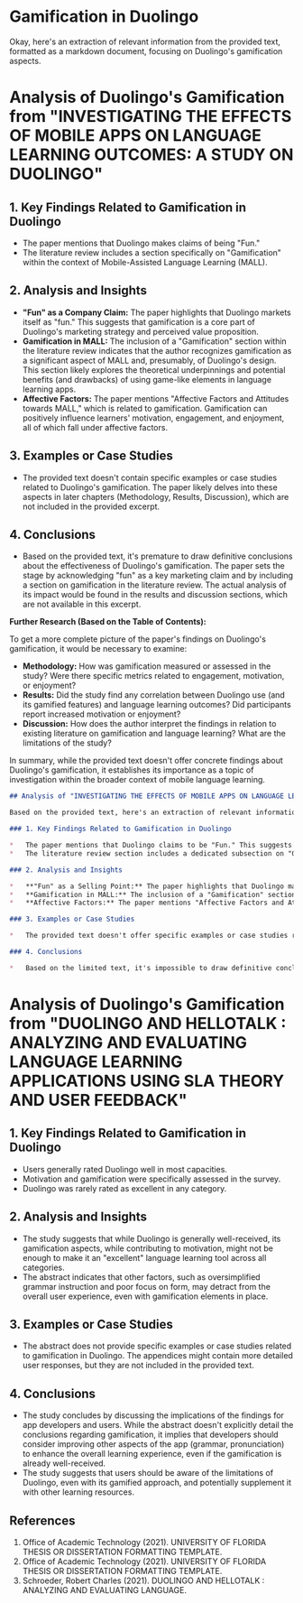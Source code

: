 # Gamification in Duolingo

Okay, here's an extraction of relevant information from the provided text, formatted as a markdown document, focusing on Duolingo's gamification aspects.

# Analysis of Duolingo's Gamification from "INVESTIGATING THE EFFECTS OF MOBILE APPS ON LANGUAGE LEARNING OUTCOMES: A STUDY ON DUOLINGO"

## 1. Key Findings Related to Gamification in Duolingo

*   The paper mentions that Duolingo makes claims of being "Fun."
*   The literature review includes a section specifically on "Gamification" within the context of Mobile-Assisted Language Learning (MALL).

## 2. Analysis and Insights

*   **"Fun" as a Company Claim:** The paper highlights that Duolingo markets itself as "fun." This suggests that gamification is a core part of Duolingo's marketing strategy and perceived value proposition.
*   **Gamification in MALL:** The inclusion of a "Gamification" section within the literature review indicates that the author recognizes gamification as a significant aspect of MALL and, presumably, of Duolingo's design. This section likely explores the theoretical underpinnings and potential benefits (and drawbacks) of using game-like elements in language learning apps.
*   **Affective Factors:** The paper mentions "Affective Factors and Attitudes towards MALL," which is related to gamification. Gamification can positively influence learners' motivation, engagement, and enjoyment, all of which fall under affective factors.

## 3. Examples or Case Studies

*   The provided text doesn't contain specific examples or case studies related to Duolingo's gamification. The paper likely delves into these aspects in later chapters (Methodology, Results, Discussion), which are not included in the provided excerpt.

## 4. Conclusions

*   Based on the provided text, it's premature to draw definitive conclusions about the effectiveness of Duolingo's gamification. The paper sets the stage by acknowledging "fun" as a key marketing claim and by including a section on gamification in the literature review. The actual analysis of its impact would be found in the results and discussion sections, which are not available in this excerpt.

**Further Research (Based on the Table of Contents):**

To get a more complete picture of the paper's findings on Duolingo's gamification, it would be necessary to examine:

*   **Methodology:** How was gamification measured or assessed in the study? Were there specific metrics related to engagement, motivation, or enjoyment?
*   **Results:** Did the study find any correlation between Duolingo use (and its gamified features) and language learning outcomes? Did participants report increased motivation or enjoyment?
*   **Discussion:** How does the author interpret the findings in relation to existing literature on gamification and language learning? What are the limitations of the study?

In summary, while the provided text doesn't offer concrete findings about Duolingo's gamification, it establishes its importance as a topic of investigation within the broader context of mobile language learning.


```markdown
## Analysis of "INVESTIGATING THE EFFECTS OF MOBILE APPS ON LANGUAGE LEARNING OUTCOMES: A STUDY ON DUOLINGO" for Research on Gamification in Duolingo

Based on the provided text, here's an extraction of relevant information for a research project focusing on gamification in Duolingo:

### 1. Key Findings Related to Gamification in Duolingo

*   The paper mentions that Duolingo claims to be "Fun." This suggests that gamification is a core element of Duolingo's design and marketing strategy.
*   The literature review section includes a dedicated subsection on "Gamification" (page 56), indicating that the study acknowledges the importance of gamification in the context of mobile-assisted language learning (MALL).

### 2. Analysis and Insights

*   **"Fun" as a Selling Point:** The paper highlights that Duolingo markets itself as "fun." This implies that the platform leverages game-like elements to attract and retain users. The study likely explores how this "fun" factor impacts learning outcomes.
*   **Gamification in MALL:** The inclusion of a "Gamification" section within the broader context of MALL suggests that the study recognizes gamification as a significant trend and potentially a key factor influencing the effectiveness of mobile language learning applications.
*   **Affective Factors:** The paper mentions "Affective Factors and Attitudes towards MALL" (page 55). Gamification likely plays a role in influencing these affective factors, such as motivation, enjoyment, and engagement.

### 3. Examples or Case Studies

*   The provided text doesn't offer specific examples or case studies related to gamification in Duolingo. However, the mention of "Duolingo Stories" (page 27) could potentially be relevant. Stories might incorporate gamified elements like points, badges, or leaderboards.

### 4. Conclusions

*   Based on the limited text, it's impossible to draw definitive conclusions about the study's findings on gamification. However, the paper's structure and content suggest that gamification is considered a significant aspect of Duolingo's learning methodology. The study likely investigates the impact of gamification on user engagement, motivation, and ultimately, language learning outcomes. The study may also explore the potential drawbacks of gamification, such as over-reliance on extrinsic rewards or a focus on points rather than actual language acquisition.
```

# Analysis of Duolingo's Gamification from "DUOLINGO AND HELLOTALK : ANALYZING AND EVALUATING LANGUAGE LEARNING APPLICATIONS USING SLA THEORY AND USER FEEDBACK"

## 1. Key Findings Related to Gamification in Duolingo

*   Users generally rated Duolingo well in most capacities.
*   Motivation and gamification were specifically assessed in the survey.
*   Duolingo was rarely rated as excellent in any category.

## 2. Analysis and Insights

*   The study suggests that while Duolingo is generally well-received, its gamification aspects, while contributing to motivation, might not be enough to make it an "excellent" language learning tool across all categories.
*   The abstract indicates that other factors, such as oversimplified grammar instruction and poor focus on form, may detract from the overall user experience, even with gamification elements in place.

## 3. Examples or Case Studies

*   The abstract does not provide specific examples or case studies related to gamification in Duolingo. The appendices might contain more detailed user responses, but they are not included in the provided text.

## 4. Conclusions

*   The study concludes by discussing the implications of the findings for app developers and users. While the abstract doesn't explicitly detail the conclusions regarding gamification, it implies that developers should consider improving other aspects of the app (grammar, pronunciation) to enhance the overall learning experience, even if the gamification is already well-received.
*   The study suggests that users should be aware of the limitations of Duolingo, even with its gamified approach, and potentially supplement it with other learning resources.


## References

1. Office of Academic Technology (2021). UNIVERSITY OF FLORIDA THESIS OR DISSERTATION FORMATTING TEMPLATE.
2. Office of Academic Technology (2021). UNIVERSITY OF FLORIDA THESIS OR DISSERTATION FORMATTING TEMPLATE.
3. Schroeder, Robert Charles (2021). DUOLINGO AND HELLOTALK : ANALYZING  AND  EVALUATING  LANGUAGE.
